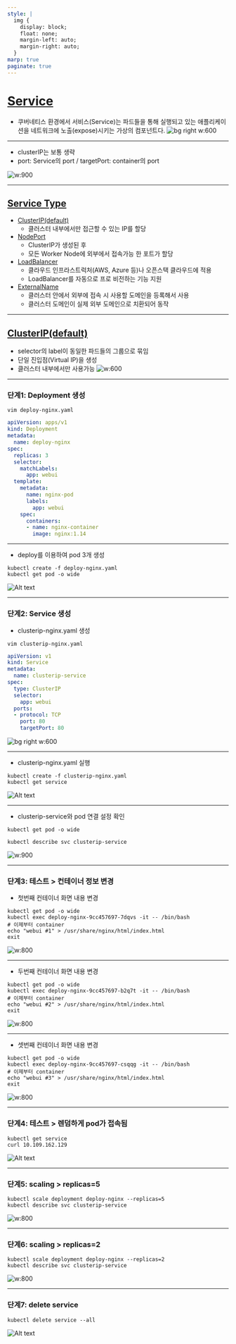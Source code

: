 ```yaml
---
style: |
  img {
    display: block;
    float: none;
    margin-left: auto;
    margin-right: auto;
  }
marp: true
paginate: true
---
```

# [Service](https://kubernetes.io/ko/docs/concepts/services-networking/service/)
- 쿠버네티스 환경에서 서비스(Service)는 파드들을 통해 실행되고 있는 애플리케이션을 네트워크에 노출(expose)시키는 가상의 컴포넌트다. 
![bg right w:600](image-91.png)

---
- clusterIP는 보통 생략
- port: Service의 port / targetPort: container의 port

![w:900](image-92.png)

---
## [Service Type](https://kubernetes.io/docs/concepts/services-networking/service/?ref=seongjin.me#publishing-services-service-types)
- [ClusterIP(default)](https://kubernetes.io/docs/concepts/services-networking/service/?ref=seongjin.me#type-clusterip)
  - 클러스터 내부에서만 접근할 수 있는 IP를 할당 
- [NodePort](https://kubernetes.io/docs/concepts/services-networking/service/?ref=seongjin.me#type-nodeport)
  - ClusterIP가 생성된 후 
  - 모든 Worker Node에 외부에서 접속가능 한 포트가 할당
- [LoadBalancer](https://kubernetes.io/docs/concepts/services-networking/service/?ref=seongjin.me#loadbalancer)
  - 클라우드 인프라스트럭처(AWS, Azure 등)나 오픈스택 클라우드에 적용 
  - LoadBalancer를 자동으로 프로 비전하는 기능 지원 
- [ExternalName](https://kubernetes.io/docs/concepts/services-networking/service/?ref=seongjin.me#externalname)
  - 클러스터 안에서 외부에 접속 시 사용할 도메인을 등록해서 사용
  - 클러스터 도메인이 실제 외부 도메인으로 치환되어 동작 
---
## [ClusterIP(default)](https://kubernetes.io/docs/concepts/services-networking/service/?ref=seongjin.me#type-clusterip)
- selector의 label이 동일한 파드들의 그룹으로 묶임
- 단일 진입점(Virtual IP)을 생성
- 클러스터 내부에서만 사용가능 
![w:600](image-105.png)

---
### 단계1: Deployment 생성 
```shell
vim deploy-nginx.yaml
```
```yaml
apiVersion: apps/v1
kind: Deployment
metadata:
  name: deploy-nginx
spec:
  replicas: 3
  selector:
    matchLabels:
      app: webui
  template:
    metadata:
      name: nginx-pod
      labels:
        app: webui
    spec:
      containers:
      - name: nginx-container
        image: nginx:1.14
```
---
- deploy를 이용하여 pod 3개 생성
```shell
kubectl create -f deploy-nginx.yaml
kubectl get pod -o wide
```
![Alt text](image-93.png)

---
### 단계2: Service 생성 
- clusterip-nginx.yaml 생성
```shell
vim clusterip-nginx.yaml
```
```yaml
apiVersion: v1
kind: Service
metadata:
  name: clusterip-service
spec:
  type: ClusterIP
  selector:
    app: webui
  ports:
  - protocol: TCP
    port: 80
    targetPort: 80
```
![bg right w:600](image-94.png)

---
- clusterip-nginx.yaml 실행 
```shell
kubectl create -f clusterip-nginx.yaml
kubectl get service
```
![Alt text](image-95.png)

---
- clusterip-service와 pod 연결 설정 확인 
```shell
kubectl get pod -o wide
```
```shell
kubectl describe svc clusterip-service
```
![w:900](image-96.png)

---
### 단계3: 테스트 > 컨테이너 정보 변경 
- 첫번째 컨테이너 화면 내용 변경 
```shell
kubectl get pod -o wide
kubectl exec deploy-nginx-9cc457697-7dqvs -it -- /bin/bash
# 이제부터 container
echo "webui #1" > /usr/share/nginx/html/index.html
exit
```
![w:800](image-97.png)

---
- 두번째 컨테이너 화면 내용 변경 
```shell
kubectl get pod -o wide
kubectl exec deploy-nginx-9cc457697-b2q7t -it -- /bin/bash
# 이제부터 container
echo "webui #2" > /usr/share/nginx/html/index.html
exit
```
![w:800](image-98.png)

---
- 셋번째 컨테이너 화면 내용 변경 
```shell
kubectl get pod -o wide
kubectl exec deploy-nginx-9cc457697-csqqg -it -- /bin/bash
# 이제부터 container
echo "webui #3" > /usr/share/nginx/html/index.html
exit
```
![w:800](image-99.png)

---
### 단계4: 테스트 > 렌덤하게 pod가 접속됨
```shell
kubectl get service
curl 10.109.162.129
```
![Alt text](image-100.png)

---
### 단계5: scaling > replicas=5
```shell
kubectl scale deployment deploy-nginx --replicas=5
kubectl describe svc clusterip-service
```
![w:800](image-101.png)

---
### 단계6: scaling > replicas=2
```shell
kubectl scale deployment deploy-nginx --replicas=2
kubectl describe svc clusterip-service
```
![w:800](image-102.png)

---
### 단계7: delete service
```shell
kubectl delete service --all
```
![Alt text](image-104.png)


